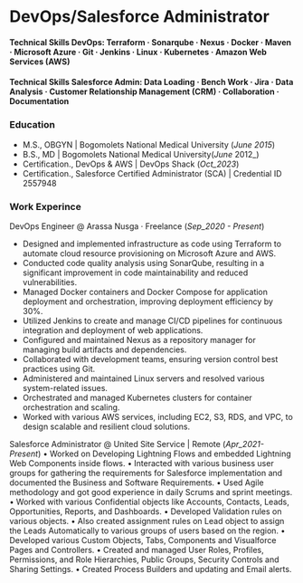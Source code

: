 # DevOps/Salesforce Administrator 
#### Technical Skills DevOps: Terraform · Sonarqube · Nexus · Docker · Maven · Microsoft Azure · Git · Jenkins · Linux · Kubernetes · Amazon Web Services (AWS)
#### Technical Skills Salesforce Admin: Data Loading · Bench Work · Jira · Data Analysis · Customer Relationship Management (CRM) · Collaboration · Documentation

### Education 
- M.S., OBGYN | Bogomolets National Medical University (_June 2015_)
- B.S., MD | Bogomolets National Medical University(_June_ 2012_)
- Certification., DevOps & AWS | DevOps Shack (_Oct_2023_)
- Certification., Salesforce Certified Administrator (SCA) | Credential ID 2557948

### Work Experince 
DevOps Engineer @ Arassa Nusga · Freelance (_Sep_2020 - Present_)
- Designed and implemented infrastructure as code using Terraform to automate cloud resource provisioning on Microsoft Azure and AWS.
- Conducted code quality analysis using SonarQube, resulting in a significant improvement in code maintainability and reduced vulnerabilities.
- Managed Docker containers and Docker Compose for application deployment and orchestration, improving deployment efficiency by 30%.
- Utilized Jenkins to create and manage CI/CD pipelines for continuous integration and deployment of web applications.
- Configured and maintained Nexus as a repository manager for managing build artifacts and dependencies.
- Collaborated with development teams, ensuring version control best practices using Git.
- Administered and maintained Linux servers and resolved various system-related issues.
- Orchestrated and managed Kubernetes clusters for container orchestration and scaling.
- Worked with various AWS services, including EC2, S3, RDS, and VPC, to design scalable and resilient cloud solutions.

Salesforce Administrator  @ United Site Service | Remote (_Apr_2021- Present_)
• Worked on Developing Lightning Flows and embedded Lightning Web Components inside flows. 
• Interacted with various business user groups for gathering the requirements for Salesforce implementation and documented the Business and Software Requirements.
• Used Agile methodology and got good experience in daily Scrums and sprint meetings.
• Worked with various Confidential objects like Accounts, Contacts, Leads, Opportunities, Reports, and Dashboards.
• Developed Validation rules on various objects.
• Also created assignment rules on Lead object to assign the Leads Automatically to various groups of users based on the region.
• Developed various Custom Objects, Tabs, Components and Visualforce Pages and Controllers.
• Created and managed User Roles, Profiles, Permissions, and Role Hierarchies, Public Groups, Security Controls and Sharing Settings.
• Created Process Builders and updating and Email alerts.
